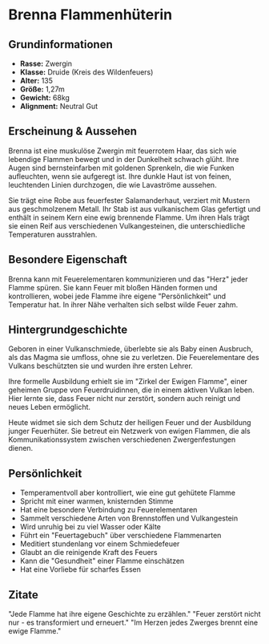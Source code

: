 # Brenna Flammenhüterin

## Grundinformationen
- **Rasse:** Zwergin
- **Klasse:** Druide (Kreis des Wildenfeuers)
- **Alter:** 135
- **Größe:** 1,27m
- **Gewicht:** 68kg
- **Alignment:** Neutral Gut

## Erscheinung & Aussehen
Brenna ist eine muskulöse Zwergin mit feuerrotem Haar, das sich wie lebendige Flammen bewegt und in der Dunkelheit schwach glüht. Ihre Augen sind bernsteinfarben mit goldenen Sprenkeln, die wie Funken aufleuchten, wenn sie aufgeregt ist. Ihre dunkle Haut ist von feinen, leuchtenden Linien durchzogen, die wie Lavaströme aussehen.

Sie trägt eine Robe aus feuerfester Salamanderhaut, verziert mit Mustern aus geschmolzenem Metall. Ihr Stab ist aus vulkanischem Glas gefertigt und enthält in seinem Kern eine ewig brennende Flamme. Um ihren Hals trägt sie einen Reif aus verschiedenen Vulkangesteinen, die unterschiedliche Temperaturen ausstrahlen.

## Besondere Eigenschaft
Brenna kann mit Feuerelementaren kommunizieren und das "Herz" jeder Flamme spüren. Sie kann Feuer mit bloßen Händen formen und kontrollieren, wobei jede Flamme ihre eigene "Persönlichkeit" und Temperatur hat. In ihrer Nähe verhalten sich selbst wilde Feuer zahm.

## Hintergrundgeschichte
Geboren in einer Vulkanschmiede, überlebte sie als Baby einen Ausbruch, als das Magma sie umfloss, ohne sie zu verletzen. Die Feuerelementare des Vulkans beschützten sie und wurden ihre ersten Lehrer.

Ihre formelle Ausbildung erhielt sie im "Zirkel der Ewigen Flamme", einer geheimen Gruppe von Feuerdruidinnen, die in einem aktiven Vulkan leben. Hier lernte sie, dass Feuer nicht nur zerstört, sondern auch reinigt und neues Leben ermöglicht.

Heute widmet sie sich dem Schutz der heiligen Feuer und der Ausbildung junger Feuerhüter. Sie betreut ein Netzwerk von ewigen Flammen, die als Kommunikationssystem zwischen verschiedenen Zwergenfestungen dienen.

## Persönlichkeit
- Temperamentvoll aber kontrolliert, wie eine gut gehütete Flamme
- Spricht mit einer warmen, knisternden Stimme
- Hat eine besondere Verbindung zu Feuerelementaren
- Sammelt verschiedene Arten von Brennstoffen und Vulkangestein
- Wird unruhig bei zu viel Wasser oder Kälte
- Führt ein "Feuertagebuch" über verschiedene Flammenarten
- Meditiert stundenlang vor einem Schmiedefeuer
- Glaubt an die reinigende Kraft des Feuers
- Kann die "Gesundheit" einer Flamme einschätzen
- Hat eine Vorliebe für scharfes Essen

## Zitate
"Jede Flamme hat ihre eigene Geschichte zu erzählen."
"Feuer zerstört nicht nur - es transformiert und erneuert."
"Im Herzen jedes Zwerges brennt eine ewige Flamme."